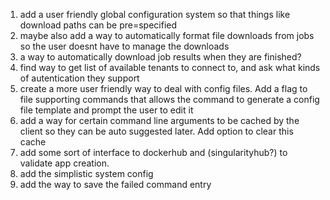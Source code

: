 1. add a user friendly global configuration system so that things like download paths can be pre=specified
2. maybe also add a way to automatically format file downloads from jobs so the user doesnt have to manage the downloads
3. a way to automatically download job results when they are finished?
4. find way to get list of available tenants to connect to, and ask what kinds of autentication they support
5. create a more user friendly way to deal with config files. Add a flag to file supporting commands that allows the command to generate a config file template and prompt the user to edit it
6. add a way for certain command line arguments to be cached by the client so they can be auto suggested later. Add option to clear this cache
7. add some sort of interface to dockerhub and (singularityhub?) to validate app creation.
8. add the simplistic system config
9. add the way to save the failed command entry